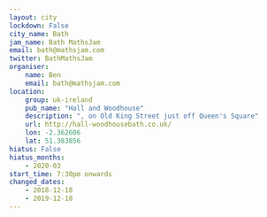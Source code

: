```yaml
---
layout: city                                           
lockdown: False
city_name: Bath                                                               
jam_name: Bath MathsJam
email: bath@mathsjam.com
twitter: BathMathsJam
organiser:
    name: Ben
    email: bath@mathsjam.com
location:
    group: uk-ireland
    pub_name: "Hall and Woodhouse"
    description: ", on Old King Street just off Queen's Square"
    url: http://hall-woodhousebath.co.uk/
    lon: -2.362606
    lat: 51.383856
hiatus: False
hiatus_months:
    - 2020-03
start_time: 7:30pm onwards
changed_dates:
    - 2018-12-18
    - 2019-12-10
---
```


